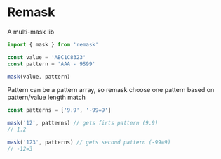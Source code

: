 # Remask

A multi-mask lib

```js
import { mask } from 'remask'

const value = 'ABC1C8323'
const pattern = 'AAA - 9S99'

mask(value, pattern)
```

Pattern can be a pattern array, so remask choose one pattern based on pattern/value length match

```js
const patterns = ['9.9', '-99=9']

mask('12', patterns) // gets firts pattern (9.9)
// 1.2

mask('123', patterns) // gets second pattern (-99=9)
// -12=3
```
